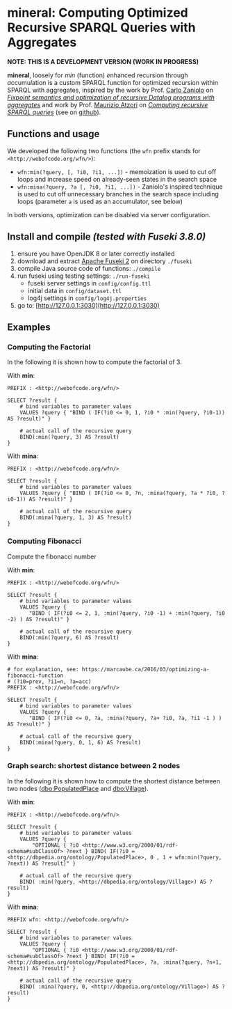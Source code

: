 mineral: Computing Optimized Recursive SPARQL Queries with Aggregates
=====================================================================

**NOTE: THIS IS A DEVELOPMENT VERSION (WORK IN PROGRESS)** 


**mineral**, loosely for *min* (function) *e*nhanced *r*ecursion through *a*ccumu*l*ation is a custom SPARQL function for optimized recursion within SPARQL with aggregates, inspired by the work by Prof. [Carlo Zaniolo](http://web.cs.ucla.edu/~zaniolo/) on [*Fixpoint semantics and optimization of recursive Datalog programs with aggregates*](https://doi.org/10.1017/S1471068417000436) and work by Prof. [Maurizio Atzori](http://atzori.webofcode.org/) on [*Computing recursive SPARQL queries*](https://doi.org/10.1109/ICSC.2014.54) (see on [github](https://github.com/atzori/runSPARQL)).



Functions and usage
-------------------
We developed the following two functions (the `wfn` prefix stands for `<http://webofcode.org/wfn/>`):

  - `wfn:min(?query, [, ?i0, ?i1, ...])` - memoization is used to cut off loops and increase speed on already-seen states in the search space
  - `wfn:mina(?query, ?a [, ?i0, ?i1, ...])` - Zaniolo's inspired technique is used to cut off unnecessary branches in the search space including loops (parameter `a` is used as an accumulator, see below)
 
In both versions, optimization can be disabled via server configuration.


Install and compile *(tested with Fuseki 3.8.0)*
-------------------
1. ensure you have OpenJDK 8 or later correctly installed
2. download and extract [Apache Fuseki 2](https://jena.apache.org/download/#apache-jena-fuseki) on directory `./fuseki`
3. compile Java source code of functions: `./compile`
4. run fuseki using testing settings: `./run-fuseki`
    - fuseki server settings in `config/config.ttl` 
    - initial data in `config/dataset.ttl` 
    - log4j settings in `config/log4j.properties`
5. go to: [http://127.0.0.1:3030](http://127.0.0.1:3030)



Examples
--------

### Computing the Factorial
In the following it is shown how to compute the factorial of 3.

With **min**:

    PREFIX : <http://webofcode.org/wfn/>
    
    SELECT ?result { 
        # bind variables to parameter values 
        VALUES ?query { "BIND ( IF(?i0 <= 0, 1, ?i0 * :min(?query, ?i0-1)) AS ?result)" }

        # actual call of the recursive query 
        BIND(:min(?query, 3) AS ?result)
    } 


With **mina**:

    PREFIX : <http://webofcode.org/wfn/>
    
    SELECT ?result { 
        # bind variables to parameter values 
        VALUES ?query { "BIND ( IF(?i0 <= 0, ?n, :mina(?query, ?a * ?i0, ?i0-1)) AS ?result)" }

        # actual call of the recursive query 
        BIND(:mina(?query, 1, 3) AS ?result)
    } 


### Computing Fibonacci
Compute the fibonacci number 

With **min**:

    PREFIX : <http://webofcode.org/wfn/>
    
    SELECT ?result { 
        # bind variables to parameter values 
        VALUES ?query { 
           "BIND ( IF(?i0 <= 2, 1, :min(?query, ?i0 -1) + :min(?query, ?i0 -2) ) AS ?result)" }

        # actual call of the recursive query 
        BIND(:min(?query, 6) AS ?result)
    } 

With **mina**:

    # for explanation, see: https://marcaube.ca/2016/03/optimizing-a-fibonacci-function
    # (?i0=prev, ?i1=n, ?a=acc)
    PREFIX : <http://webofcode.org/wfn/>
    
    SELECT ?result { 
        # bind variables to parameter values 
        VALUES ?query { 
           "BIND ( IF(?i0 <= 0, ?a, :mina(?query, ?a+ ?i0, ?a, ?i1 -1 ) ) AS ?result)" }

        # actual call of the recursive query 
        BIND(:mina(?query, 0, 1, 6) AS ?result)
    } 




### Graph search: shortest distance between 2 nodes
In the following it is shown how to compute the shortest distance between two nodes ([dbo:PopulatedPlace](http://dbpedia.org/ontology/PopulatedPlace) and [dbo:Village](http://dbpedia.org/ontology/Village)).

With **min**:

    PREFIX : <http://webofcode.org/wfn/>

    SELECT ?result { 
        # bind variables to parameter values 
        VALUES ?query { 
            "OPTIONAL { ?i0 <http://www.w3.org/2000/01/rdf-schema#subClassOf> ?next } BIND( IF(?i0 = <http://dbpedia.org/ontology/PopulatedPlace>, 0 , 1 + wfn:min(?query, ?next)) AS ?result)" }

        # actual call of the recursive query 
        BIND( :min(?query, <http://dbpedia.org/ontology/Village>) AS ?result)
    } 



With **mina**:

    PREFIX wfn: <http://webofcode.org/wfn/>

    SELECT ?result { 
        # bind variables to parameter values 
        VALUES ?query { 
            "OPTIONAL { ?i0 <http://www.w3.org/2000/01/rdf-schema#subClassOf> ?next } BIND( IF(?i0 = <http://dbpedia.org/ontology/PopulatedPlace>, ?a, :mina(?query, ?n+1, ?next)) AS ?result)" }

        # actual call of the recursive query 
        BIND( :mina(?query, 0, <http://dbpedia.org/ontology/Village>) AS ?result)
    } 








